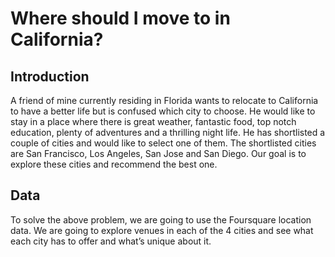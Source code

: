 # Where should I move to in California?

## Introduction

A friend of mine currently residing in Florida wants to relocate to California to have a better life but is confused which city to choose. He would like to stay in a place where there is great weather, fantastic food, top notch education, plenty of adventures and a thrilling night life. He has shortlisted a couple of cities and would like to select one of them. The shortlisted cities are San Francisco, Los Angeles, San Jose and San Diego. Our goal is to explore these cities and recommend the best one.

## Data 

To solve the above problem, we are going to use the Foursquare location data. We are going to explore venues in each of the 4 cities and see what each city has to offer and what’s unique about it. 

